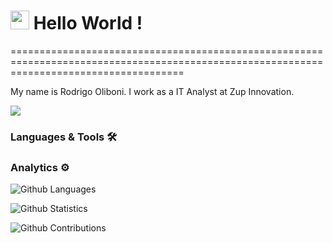 
<h1><img src="https://emojis.slackmojis.com/emojis/images/1531849430/4246/blob-sunglasses.gif?1531849430" width="30"/> Hello World ! </h1>
==========================================================================================================================================


My name is Rodrigo Oliboni. I work as a IT Analyst at Zup Innovation.

![](http://estruyf-github.azurewebsites.net/api/VisitorHit?user=oliboni&repo=oliboni&countColorcountColor)

### Languages & Tools 🛠  


### Analytics ⚙️

![Github Languages](https://github-readme-stats.vercel.app/api/top-langs/?username=oliboni&layout=compact&count_private=true)

![Github Statistics](https://github-readme-stats.vercel.app/api/?username=oliboni&count_private=true&show_icons=true)

![Github Contributions](https://github-readme-streak-stats.herokuapp.com/?user=oliboni&hide_border=true)